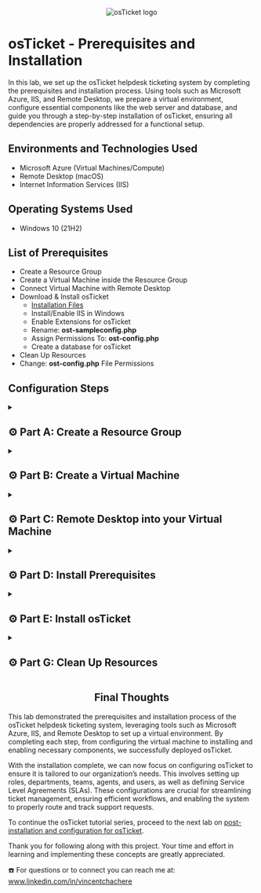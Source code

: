 <p align="center">
<img src="https://i.imgur.com/Clzj7Xs.png" alt="osTicket logo"/>
</p>

# osTicket - Prerequisites and Installation

In this lab, we set up the osTicket helpdesk ticketing system by completing the prerequisites and installation process. Using tools such as Microsoft Azure, IIS, and Remote Desktop, we prepare a virtual environment, configure essential components like the web server and database, and guide you through a step-by-step installation of osTicket, ensuring all dependencies are properly addressed for a functional setup.

## Environments and Technologies Used

- Microsoft Azure (Virtual Machines/Compute)
- Remote Desktop (macOS)
- Internet Information Services (IIS)

## Operating Systems Used

- Windows 10</b> (21H2)

## List of Prerequisites

- Create a Resource Group
- Create a Virtual Machine inside the Resource Group
- Connect Virtual Machine with Remote Desktop
- Download & Install osTicket
  - [Installation Files](https://drive.google.com/drive/u/1/folders/1APMfNyfNzcxZC6EzdaNfdZsUwxWYChf6)
  - Install/Enable IIS in Windows
  - Enable Extensions for osTicket
  - Rename: **ost-sampleconfig.php**
  - Assign Permissions To: **ost-config.php**
  - Create a database for osTicket
- Clean Up Resources
- Change: **ost-config.php** File Permissions

## Configuration Steps

<details>

<summary>

## ⚙️ Part A: Create a Resource Group

</summary>

### 1. ) Create a Resurce Group

Create a resource group named "RG-osTicket" in the "(US) West 3" region, then select **Review + Create** and click **Create**.

*Double-check spelling when creating resources, virtual machines, regions, and similar inputs. Errors may require deletion and re-creation. For help with creating Virtual Machines and Resource Groups, refer to [my other lab](https://github.com/vincentchachere/virtual-machine).*

<p align="center">
<img width="800" alt="E2C30B0C-FA81-4329-8F23-DBB018C41018" src="https://github.com/vincentchachere/osticket-prereqs/assets/161680745/4829d10a-d483-4c28-93a1-64034a6e0cf3">

</details>

<details>

<summary>

## ⚙️ Part B: Create a Virtual Machine

</summary>

### 2. ) Create a Virtual Machine inside the Resource Group

Use the same resource group and region you created earlier (RG-osTicket and US West 3). Name the virtual machine **vm-osticket**, select the imaging **Windows 10 Pro, version 22H2 - ×64 Gen2**, and set the size to **Standard_D45_v3 - 4 vcpus, 16 GiB memory**. Create a username and password you can easily remember (for the simplicity of the lab) and be sure to check the **licensing box** at the bottom. Review your information and proceed to create your virtual machine.

<p align="center">
<img width="800" alt="isolated" src="https://github.com/user-attachments/assets/4081f85f-969f-44ba-b922-173a14e9ac78">
<p align="center">
<img width="800" alt="isolated" src="https://github.com/user-attachments/assets/d2ce647d-88fe-440a-9a34-387d4cc3b56d">

</details>

<details>

<summary>

## ⚙️ Part C: Remote Desktop into your Virtual Machine

</summary>

### 3. ) Connect your Virtual Machine to Remote Desktop (RDP)

Use the username and password you created earlier to connect via RDP.

*For help connecting Virtual Machines to Remote Desktop, refer to Step 5 in [my other lab](https://github.com/vincentchachere/virtual-machine)*

<p align="center">
<img width="800" alt="isolated" src="https://github.com/user-attachments/assets/ccaac932-e865-4110-a96e-96d18b5b3cd0">

<br>
<br>
<br>

<ins>Connect your Virtual Machine to Remote Desktop</ins>:

Uncheck all the boxes and click accept.

<p align="center">
<img width="800" alt="isolated" src="https://github.com/vincentchachere/osticket-prereqs/assets/161680745/f59877e2-da56-4767-8cef-54cb4d0fdbe9">

</details>

<details>

<summary>

## ⚙️ Part D: Install Prerequisites

</summary>

### 4. ) Install and Enable IIS in Windows Virtual Machine

To install and enable IIS, right-click **Start** at the bottom-left corner, select **Run**, press **Enter**,**control panel**, and click **OK**.

<p align="center">
<img width="800" alt="isolated" src="https://github.com/user-attachments/assets/8e9cc9b1-c20b-409d-867e-22b51ebc421b">

<br>
<br>
<br>

<ins>Install and Enable IIS in Windows Virtual Machine</ins>:

Select **Programs**

<p align="center">
<img width="800" alt="isolated" src="https://github.com/user-attachments/assets/3c279675-4075-4b70-9702-f319b73c7131">

<br>
<br>
<br>

<ins>Install and Enable IIS in Windows Virtual Machine</ins>:

Select **Turn Windows Features On or Off**

<p align="center">
<img width="800" alt="isolated" src="https://github.com/user-attachments/assets/3ef2747d-3665-48a8-9796-a482fd275039">

<br>
<br>
<br>

<ins>Install and Enable IIS in Windows Virtual Machine</ins>:

Enable and Expand the **Internet Information Services (IIS)** and **World Wide Web Services** folders then check **all the Boxes** within this feature's folder.

<p align="center">
<img width="800" alt="isolated" src="https://github.com/user-attachments/assets/ece03bc2-ec8a-4392-b658-b98b771be30b">

<br>
<br>
<br>

<ins>Install and Enable IIS in Windows Virtual Machine</ins>

*While still inside the World Wide Web Service folder:*

Expand the **Application Development Features** folder and enable **CGI**. Collapse the **Application Development Features** folder and go back inside the **World Wide Web Service** folder.

<p align="center">
<img width="800" alt="isolated" src="https://github.com/user-attachments/assets/7e2097ad-9abe-4db1-8f70-80c60d46548f">

<br>
<br>
<br>

<ins>Install and Enable IIS in Windows Virtual Machine</ins>:

*Back inside the World Wide Web Service folder:*

Enable and expand the **Common HTTP Features** folder and check **All Boxes** within this feature's folder, then click **OK** when done.

<p align="center">
<img width="800" alt="isolated" src="https://github.com/user-attachments/assets/914c53a4-0fc9-45a5-9c9c-663e210b4828">

<br>
<br>
<br>

<ins>Install and Enable IIS in Windows Virtual Machine</ins>:

When it's done enabling you can close it out.

<p align="center">
<img width="800" alt="isolated" src="https://github.com/user-attachments/assets/c42e5f4f-43d5-4ef7-812a-d6cced5d7741"><br>

<br>
<br>
<br>

### 5. ) Open Microsoft Edge to Test IIS

Skip and uncheck any prompts Microsoft edge gives you when opening.

<p align="center">
<img width="800" alt="isolated" src="https://github.com/vincentchachere/osticket-prereqs/assets/161680745/1e5c7aa4-97dd-4c8d-a09d-c9cafddda685"><br>

<br>
<br>
<br>

<ins>Testing IIS on Microsoft Edge</ins>:

Browse to **127.0.0.1**. If you don't see the image displayed below then try uninstalling and reinstalling IIS

***To Uninstall and Reinstall IIS** simply uncheck and disable everything you did when opening the IIS folder.*

<p align="center">
<img width="800" alt="isolated" src="https://github.com/vincentchachere/osticket-prereqs/assets/161680745/7c2dae78-f8bb-40ba-9f73-b24d60b25c91">

<br>
<br>
<br>

### 6. ) Download PHP Manager for IIS

Open [Installation Files](https://drive.google.com/drive/u/1/folders/1APMfNyfNzcxZC6EzdaNfdZsUwxWYChf6) in a separate tab and set up a split screen as shown below for easy access throughout the lab. Double-click **PHP ManagerForIIS_v1.5.0.msi** and click the **...** Dots in the upper right of your screen next to the 'Share' button, then select **Open in new window**.

*I've found this method to be the quickest and most reliable way to ensure a successful download on the first attempt, avoiding multiple tries.* 

<p align="center">
<img width="800" alt="isolated" src="https://github.com/user-attachments/assets/ced7d37b-baf3-4cb4-b165-a35a7185937a">

<br>
<br>
<br>

<ins>Downloading PHP Manager for IIS</ins>:

Click **Download anyway**

*You can either wait for it to pop up when its done loading or click the **...** Dots in the upper right corner of your screen then click **Downloads**. As well, you can go to **File Eplorer**, navigate to your **Downloads**, then select **PHP Manager**. Sometimes the file doesn’t pop up after downloading, so I’m showing you both methods to access it.*

<p align="center">
<img width="800" alt="isolated" src="https://github.com/user-attachments/assets/a5b48037-ee60-470d-99bb-c08ce2027c9c">

<br>
<br>
<br>

<ins>Downloading PHP Manager for IIS</ins>:

Open the **PHP Manager** download and click **Next**

<p align="center">
<img width="800" alt="isolated" src="https://github.com/vincentchachere/osticket-prereqs/assets/161680745/d259bf88-439b-42cc-9375-166f003d8808">

<br>
<br>
<br>

<ins>Downloading PHP Manager for IIS</ins>:

Select **I Agree** and click **Next**

<p align="center">
<img width="800" alt="isolated" src="https://github.com/vincentchachere/osticket-prereqs/assets/161680745/9199a0ea-972d-455c-9408-5365677ed221">

<br>
<br>
<br>

<ins>Downloading PHP Manager for IIS</ins>:

Click **Close**

<p align="center">
<img width="800" alt="isolated" src="https://github.com/vincentchachere/osticket-prereqs/assets/161680745/ac09a285-6c4a-4ae0-8c33-2098d337d6f6">

<br>
<br>
<br>

### 7. ) Download Rewrite Module

Double-click **rewrite_amd64_en-US.msi** and open the download. Check the **I accept the terms in the License Agreement* box, click **Install**, then **Finish**.

*Download Rewrite Module the same way you did for PHP Manager*

<p align="center">
<img width="800" alt="isolated" src="https://github.com/user-attachments/assets/4dc65b4d-1b9e-455d-9045-f52b74fad6bd">

<br>
<br>
<br>

### 8. ) Create Directory C:\PHP

Now we will create the PHP directory inside File Explorer so that the ticketing system's PHP files can be stored and executed correctly.

Open **File Explorer** > **This PC** > **Windows (C:)**. Right-click the **empty space under the files** and click **New** then select **Folder**. Name the folder **PHP** and press **Enter**.

<p align="center">
<img width="800" alt="isolated" src="https://github.com/user-attachments/assets/d22ce8c2-06e5-4c52-b4c4-e6a0209efbc9">

<br>
<br>
<br>

<ins>Creating PHP Directory</ins>:

You should see your new **PHP Directory** inside your **Windows (c:) Drive** when your done.

<p align="center">
<img width="800" alt="isolated" src="https://github.com/user-attachments/assets/1b5f5158-5e53-4950-8907-a23d7bd42c05">

<br>
<br>
<br>

### 9. ) Download php-7.3.8 and Unzip it into the Directory (C:\PHP) you just created

Download **php-7.3.8-nts-Win32-VC15-x86.zip** and go to **File Explorer** > **This PC** > **Downloads**. Right-click **php-7.3.8-nts-Win32-VC15-x86.zip** and select **Extract All**.

<p align="center">
<img width="800" alt="isolated" src="https://github.com/user-attachments/assets/f850a7c2-2107-4113-9934-099ddeb63a12">

<br>
<br>
<br>

<ins>Download php-7.3.8 and Unzip it into the Directory (C:\PHP) you just created</ins>:

Click **Browse**

<p align="center">
<img width="800" alt="isolated" src="https://github.com/user-attachments/assets/557f2ee5-5215-4f94-ab3e-4b1e64f625a0">

<br>
<br>
<br>

<ins>Download php-7.3.8 and Unzip it into the Directory (C:\PHP) you just created</ins>:

Go to **This PC** > **Windows (C:)** > **PHP** and click **Select Folder**.

<p align="center">
<img width="800" alt="isolated" src="https://github.com/user-attachments/assets/3b00bffe-4b2b-4a8d-9777-7dfcff1a4fd9">

<br>
<br>
<br>

<ins>Download php-7.3.8 and Unzip it into the Directory (C:\PHP) you just created</ins>:

Click **Extract**

<p align="center">
<img width="800" alt="isolated" src="https://github.com/user-attachments/assets/bd6f48c3-9c8c-45bf-a96a-b01e47f70184">

<br>
<br>
<br>

<ins>Verify the php-7.3.8 made it into the PHP Directory</ins>:

Go back to **This PC** > **Windows (C:)** > **PHP**

*The **php.7.3.8** file is now inside the **PHP directory**.*

<p align="center">
<img width="800" alt="isolated" src="https://github.com/vincentchachere/osticket-prereqs/assets/161680745/c6511b61-033a-46ff-9714-50b664e19c73"><br>

<br>
<br>
<br>

### 10. ) Download VC_redist.x86.exe

Download and open **VC_redist.x86.exe** then check the **I agree to the license terms and conditions** box and click **Install**.

<p align="center">
<img width="800" alt="isolated" src="https://github.com/vincentchachere/osticket-prereqs/assets/161680745/170a61c1-fe3c-419f-8059-269bf6a5455c"><br>

<br>
<br>
<br>

<ins>Download VC_redist.x86.exe for IIS</ins>:

When it is done installing you can **Close** it.

<p align="center">
<img width="800" alt="isolated" src="https://github.com/vincentchachere/osticket-prereqs/assets/161680745/57eb8907-d6da-4abc-b39b-5d945d62c55f"><br>

<br>
<br>
<br>

### 11. ) Download MySQL 5.5.62

Download and open **MySQL 5.5.62** and click **Next**.

<p align="center">
<img width="800" alt="isolated" src="https://github.com/vincentchachere/osticket-prereqs/assets/161680745/44a36637-43cc-4fcb-9d9b-6eb64c4315a4"><br>

<br>
<br>
<br>

<ins>Download MySQL 5.5.62 for IIS</ins>:

Check the **I accept the terms in the License Agreement** box and click **Next**.

<p align="center">
<img width="800" alt="isolated" src="https://github.com/vincentchachere/osticket-prereqs/assets/161680745/1a768122-511d-44ef-a428-8a4dce09c2f9"><br>

<br>
<br>
<br>

<ins>Download MySQL 5.5.62 for IIS</ins>:

Select **Typical Setup** and click **Next**.

<p align="center">
<img width="800" alt="isolated" src="https://github.com/vincentchachere/osticket-prereqs/assets/161680745/14c18df3-e9ee-4cf9-a0e7-d2631f3beedf"><br>

<br>
<br>
<br>

<ins>Download MySQL 5.5.62 for IIS</ins>:

Click **Install**

<p align="center">
<img width="800" alt="isolated" src="https://github.com/vincentchachere/osticket-prereqs/assets/161680745/f09cc5cc-9262-4951-b2ef-82d39e43ab70">

<br>
<br>
<br>

<ins>Download MySQL 5.5.62 for IIS</ins>:

Check the **Launch the MySQL Instance Configuration Wizard** box and click **Finish**.

<p align="center">
<img width="800" alt="isolated" src="https://github.com/vincentchachere/osticket-prereqs/assets/161680745/110fd673-4225-4d28-968b-d4f0535e39b2">

<br>
<br>
<br>

<ins>Download MySQL 5.5.62 for IIS</ins>:

Click **Next**

<p align="center">
<img width="800" alt="isolated" src="https://github.com/vincentchachere/osticket-prereqs/assets/161680745/61f88e18-96bf-4991-9ad1-1222abf6cd00">

<br>
<br>
<br>

<ins>Download MySQL 5.5.62 for IIS</ins>:

Select **Standard Confirguration** and click **Next**.

<p align="center">
<img width="800" alt="isolated" src="https://github.com/vincentchachere/osticket-prereqs/assets/161680745/16837f9b-9535-4306-8b45-93a1c984e611">

<br>
<br>
<br>

<ins>Download MySQL 5.5.62 for IIS</ins>:

Match your screen with the image below and click **Next**.

<p align="center">
<img width="800" alt="isolated" src="https://github.com/vincentchachere/osticket-prereqs/assets/161680745/bcf52378-fb29-4fe8-8d2a-7ce1657bf457">

<br>
<br>
<br>

<ins>Download MySQL 5.5.62 for IIS</ins>:

Type **the password you used to log into remote desktop** and click **Next**.

<p align="center">
<img width="800" alt="isolated" src="https://github.com/vincentchachere/osticket-prereqs/assets/161680745/cec6d46c-46d7-4db1-a897-deee162df7c8">

<br>
<br>
<br>

<ins>Download MySQL 5.5.62 for IIS</ins>:

When it's done configuring click **Finish**.

<p align="center">
<img width="800" alt="isolated" src="https://github.com/vincentchachere/osticket-prereqs/assets/161680745/bccc6a00-de77-4266-a7f3-e5c12eb30c1b">

<br>
<br>
<br>

### 12. ) Open IIS as an Administrator and Register PHP from within IIS

**Run IIS as an administrator**

<p align="center">
<img width="800" alt="isolated" src="https://github.com/vincentchachere/osticket-prereqs/assets/161680745/a4190c4b-6bfe-4185-91f8-a141afcc24f5">

<br>
<br>
<br>

<ins>Open IIS as an Administrator and Register PHP from within IIS</ins>:

Open **PHP Manager**

<p align="center">
<img width="800" alt="isolated" src="https://github.com/vincentchachere/osticket-prereqs/assets/161680745/44aefc87-57e7-4c5a-8087-b0d5548c57d1">

<br>
<br>
<br>

<ins>Open IIS as an Administrator and Register PHP from within IIS</ins>:

Select **Register new PHP version** and click the box with the **three dots**.

<p align="center">
<img width="800" alt="isolated" src="https://github.com/user-attachments/assets/c9cc72d0-35ac-478c-8378-073a0378b976">

<br>
<br>
<br>

<ins>Open IIS as an Administrator and Register PHP from within IIS</ins>:

Follow the path **This PC** > **Windows (C:)** > **PHP** and select **php-cgi** then click **Open**.

<p align="center">
<img width="800" alt="isolated" src="https://github.com/user-attachments/assets/12b3b793-20da-4d32-bd71-8fbb3798019a">

<br>
<br>
<br>

<ins>Open IIS as an Administrator and Register PHP from within IIS</ins>:

Click **OK**

<p align="center">
<img width="800" alt="isolated" src="https://github.com/user-attachments/assets/bf4becfe-54d8-40e7-9f36-195476f484ee">

<br>
<br>
<br>

<ins>Open IIS as an Administrator and Register PHP from within IIS</ins>:

Click the **Home icon** in the upper right corner of IIS Window.

<p align="center">
<img width="800" alt="isolated" src="https://github.com/user-attachments/assets/ae80d892-4d1d-4665-83d0-6e4605a2a7c4">

<br>
<br>
<br>

<ins>Open IIS as an Administrator and Register PHP from within IIS</ins>:

**Restart IIS** to register the new PHP version.

<p align="center">
<img width="800" alt="isolated" src="https://github.com/user-attachments/assets/7c0012c9-4c31-42a0-bfc2-4911bc46dae3">

</details>

<details>

<summary>

## ⚙️ Part E: Install osTicket

</summary>

### 13. ) Install osTicket v1.15.8

Download **osTicket** then open file explorer and follow the path: **This PC** > **Downloads** > **osTicket--v1.15.8**

<p align="center">
<img width="800" alt="isolated" src="https://github.com/user-attachments/assets/52102f4a-e0da-449e-844e-0117394c61a7">

<br>
<br>
<br>

<ins>Install osTicket</ins>:

Open a second file explorer and follow the path: **This PC** > **Windows (C:)** > **inetpub** > **wwwroot**

Drag and drop the **upload** folder from the first file explorer into the **wwwroot** that's inside the second file explorer.

<p align="center">
<img width="800" alt="isolated" src="https://github.com/vincentchachere/osticket-prereqs/assets/161680745/54aa0527-e724-48f3-898c-0c1797462f43">

<br>
<br>
<br>

<ins>Install osTicket</ins>:

Right-click the **upload** folder you put in the second file explorer and rename it to **osTicket**.

<p align="center">
<img width="800" alt="isolated" src="https://github.com/vincentchachere/osticket-prereqs/assets/161680745/a92db299-809a-40c2-b194-9ba4b6f01f6b">

<br>
<br>
<br>

<ins>Install osTicket</ins>:

Spell the folder name exactly as **osTicket** (capital **T**, everything else lowercase) to avoid breaking hardcoded paths, file references, and configuration dependencies that are in the core PHP files, configuration files (`ost-config.php`), and web server settings.

*If osTicket isn't spelled correctly it will not work when we go to use.*

<p align="center">
<img width="800" alt="isolated" src="https://github.com/vincentchachere/osticket-prereqs/assets/161680745/2f19fba0-01d9-413c-97b3-8fc1b71c78f2">

<br>
<br>
<br>

### 14. ) Refresh the osTicket site in your browser and observe the changes

Open **IIS as an administrator**

<p align="center">
<img width="800" alt="isolated" src="https://github.com/vincentchachere/osticket-prereqs/assets/161680745/c9e6f828-a8e4-4087-be9a-c257ac61efbf">

<br>
<br>
<br>

<ins>Refresh the osTicket site in your browser and observe the changes</ins>:

Click **Restart** so the changes you made can update.

<p align="center">
<img width="800" alt="isolated" src="https://github.com/user-attachments/assets/7c0012c9-4c31-42a0-bfc2-4911bc46dae3">

<br>
<br>
<br>

<ins>Refresh the osTicket site in your browser and observe the changes</ins>:

Inside PHP Manager go to **Sites** > **Default Web Site** > **osTicket** and click **Browse: 80 (http)**

*Observe the features currently enabled and disabled within the osTicket browser. After enabling additional extensions in the next step, you’ll notice a few more features marked as enabled.*

<p align="center">
<img width="800" alt="isolated" src="https://github.com/user-attachments/assets/b3e46f6b-749d-4fec-a936-3231950c0228">

<br>
<br>
<br>

### 15. ) Enable Extensions for osTicket

Inside PHP Manager go to **Sites** > **Default Web Site** > **osTicket** and double-click **PHP Manager**

<p align="center">
<img width="800" alt="isolated" src="https://github.com/vincentchachere/osticket-prereqs/assets/161680745/d8d229e0-b240-4d9e-a330-752da0a27c6e">

<br>
<br>
<br>

<ins>Enable Extensions for osTicket</ins>:

Click **Enable or Disable Extensions**

<p align="center">
<img width="800" alt="isolated" src="https://github.com/user-attachments/assets/3b9e68b0-bc9c-4c13-b91e-337c98b91844">

<br>
<br>
<br>

<ins>Enable Extensions for osTicket</ins>:

Right-click **php_imap.dll** and **Enable** the extension.

<p align="center">
<img width="800" alt="isolated" src="https://github.com/vincentchachere/osticket-prereqs/assets/161680745/fb7ac977-81e9-41b7-a397-34b53643734c">

<br>
<br>
<br>

<ins>Enable Extensions for osTicket</ins>:

Right-click **php_intl.dll** and **Enable** the extension.

<p align="center">
<img width="800" alt="isolated" src="https://github.com/vincentchachere/osticket-prereqs/assets/161680745/fc6242b4-4676-4d9a-8432-8b7b728dcda4">

<br>
<br>
<br>

<ins>Enable Extensions for osTicket</ins>:

Right-click **php_opache.dll** and **Enable** the extension.

<p align="center">
<img width="800" alt="isolated" src="https://github.com/vincentchachere/osticket-prereqs/assets/161680745/063d7e76-b27c-454f-b2ff-eed9ed49343d">

<ins>Enable Extensions for osTicket</ins>:

Verify all your extensions were enabled. You should see the 3 extensions you enabled in the enabled section of PHP extensions.

  - php_imap.dll
 
  - php_intl.dll

  - php_opache.dll

<p align="center">
<img width="800" alt="isolated" src="https://github.com/user-attachments/assets/d07178ce-15be-4b69-af43-f9c5107d5bb7">

<br>
<br>
<br>

<ins>Enable Extensions for osTicket</ins>:

Refresh the **osTicket in your browser** and observe the changes. Refresh **IIS Manager** and click **Browse:80 (http)**.

<p align="center">
<img width="800" alt="isolated" src="https://github.com/user-attachments/assets/bc60f3d9-52eb-40db-931b-4de82d184253">

<br>
<br>
<br>

### 16. ) Rename: ost-config.php

Open file explorer and follow the path: **This PC** > **Windows (C:)** > **inetpub** > **wwwroot** and open **osTicket**.

<p align="center">
<img width="800" alt="isolated" src="https://github.com/vincentchachere/osticket-prereqs/assets/161680745/b38819f3-c9e7-4c11-a6e0-f39d3de4f4ee">

<br>
<br>
<br>

<ins>Rename: ost-config.php</ins>:

Scroll all the way down in the **include** folder and open the **include** folder.

<p align="center">
<img width="800" alt="isolated" src="https://github.com/vincentchachere/osticket-prereqs/assets/161680745/3f8b1c3c-01c9-46a2-a23e-5336a441bfd3">

<br>
<br>
<br>

<ins>Rename: ost-config.php</ins>:

Rename **ost-sampleconfig.php** to **ost-config.php**.

<p align="center">
<img width="800" alt="isolated" src="https://github.com/vincentchachere/osticket-prereqs/assets/161680745/c0e4ab41-43ce-4591-8454-4eae38bec613">

<br>
<br>
<br>

17. ) Assign Permissions To: ost-config.php

Go to the **ost-config.php** PHP file **Properties**.

<p align="center">
<img width="800" alt="isolated" src="https://github.com/user-attachments/assets/94df787f-4506-47ae-bc96-4bcc1d8bd9a0">

<br>
<br>
<br>

<ins>Assign Permissions To: ost-config.php</ins>:

Go to the **Security** tab, select **Advanced**, **Disable Inheritance**, and **Remove all inherited permissions from this object**.

<p align="center">
<img width="800" alt="isolated" src="https://github.com/user-attachments/assets/b80a7030-5965-471d-a583-09df1697d833">

<br>
<br>
<br>

<ins>Assign Permissions To: ost-config.php</ins>:

In the Permission Entry window for ost-config.php: **Add** > **Select a principal** > Add: **Everyone** > **Check Names** > **OK**

<p align="center">
<img width="800" alt="isolated" src="https://github.com/user-attachments/assets/415292b6-fd23-4f4c-a781-1f45c2d4727f">

<br>
<br>
<br>

<ins>Assign Permissions To: ost-config.php</ins>:

Select **Full Control** *(make sure all boxes are checked as seen in the image below)* > **OK** > **OK** again

<p align="center">
<img width="800" alt="isolated" src="https://github.com/user-attachments/assets/164a3e42-9c4a-4363-9742-0fd445f68d93">

<br>
<br>
<br>

### 18. ) Restart IIS Manager and Continue Setting Up osTicket in the Browser

Click **Restart** then **Continue**. 

<p align="center">
<img width="800" alt="isolated" src="https://github.com/user-attachments/assets/1132dfa8-668a-4180-a0bf-a78108e571ff">

<br>
<br>
<br>

<ins>Continue Setting up osTicket in the browser</ins>:

  - Helpdesk Name: `Helpdesk`

  - Default Email: `firstname@helper.com`

  - First Name: *AnythingYouWantJustRememberIt*

  - Last Name: *AnythingYouWantJustRememberIt*

  - Email Address: `firstname@gmail.com`

  - Username: *AnythingYouWantJustRememberIt*

  - Password: *AnythingYouWantJustRememberIt*

*Before finishing the setup you need to download HiediSQL first, so go to the next. We'll come back to this after, leave it as is.*

<p align="center">
<img width="800" alt="isolated" src="https://github.com/vincentchachere/osticket-prereqs/assets/161680745/25255d72-3702-4528-9c1a-180bd627eac6">

<br>
<br>
<br>

### 19. ) Download and Install HeidiSQL

Download and open **HiediSQL**, select **I accept the agreement**, and click **Next** until you reach the **Ready to Install** window.

<p align="center">
<img width="800" alt="isolated" src="https://github.com/vincentchachere/osticket-prereqs/assets/161680745/b9122a6b-f4c2-4055-95f8-86951eab4e8b">

<br>
<br>
<br>

<ins>Installing HeidiSQL</ins>:

Select **Install** > **Finish** > **Skip**

<p align="center">
<img width="800" alt="isolated" src="https://github.com/vincentchachere/osticket-prereqs/assets/161680745/0411ef50-139c-47df-8316-a93dbe99e028">

<br>
<br>
<br>

<ins>Installing HeidiSQL</ins>:

- User: `root`

- Password: `The one you created earlier`

Click **Open** to connect to the session.

<p align="center">
<img width="800" alt="isolated" src="https://github.com/vincentchachere/osticket-prereqs/assets/161680745/51779cfc-4be7-4a12-8a82-944298bc67bd">

<br>
<br>
<br>

### 20. ) Create a Database for osTicket called `osTicket`

Right-click: **Unnamed** > Select: **Create new** > Select: **Database**

<p align="center">
<img width="800" alt="isolated" src="https://github.com/vincentchachere/osticket-prereqs/assets/161680745/1ff3b586-e13e-43e6-9bf4-35e5bc921f57">

<br>
<br>
<br>

<ins>Create a Database for osTicket called **osTicket**</ins>:

Name of Database: **osTicket** (*Spell check before continuing - capital **T** lowercase everything else*)

Click **OK** when finished.

<p align="center">
<img width="800" alt="isolated" src="https://github.com/vincentchachere/osticket-prereqs/assets/161680745/8c806266-acbb-492c-a24b-e33bee43957f">

<br>
<br>
<br>

### 21. ) Finish Setting up osTicket in the browser

- MySQL Database: `osTicket`

- MySQL Username: `root`

- MySQL Password: `The one you created earlier`

- Click: `Install Now`

<p align="center">
<img width="800" alt="isolated" src="https://github.com/vincentchachere/osticket-prereqs/assets/161680745/6fe660ac-3e26-4c95-aa79-ef671d26c8fe">

<br>
<br>
<br>

<h2 align="center">Congragulations! osTicket is officially installed.. but we're not finished yet!</h2>

<h4 align="center">Continue to the next part to finish this lab</h4>

<p align="center">
<img width="800" alt="isolated" src="https://github.com/vincentchachere/osticket-prereqs/assets/161680745/7f4988fb-ea09-4432-b689-dedfe5b96449">

</details>

<details>

<summary>

## ⚙️ Part G: Clean Up Resources

</summary>

### 22. ) Clean Up Resources

*Browse to your help desk login page:* `http://localhost/osTicket/scp/login.php`

Before logging in we need to do 2 Things: Delete the **setup** folder inside the osTicket folder and change file permissions for **ost-config.php** by setting it's permissions to **Read only**.

<p align="center">
<img width="800" alt="isolated" src="https://github.com/user-attachments/assets/b9d87a44-1ed6-4cab-aa7f-bc5d1cac736f">

<br>
<br>
<br>

<ins>Cleaning Up Resources: Deleting **setup** folder inside osTicket</ins>:

First, delete the **setup** file folder inside the osTicket folder.

Follow the path: **This PC** > **Windows (C:)** > **inetpub** > **wwwroot** > **osTicket**

*ONLY DELETE THE **setup** FILE FOLDER - NOT THE WHOLE THING*

<p align="center">
<img width="800" alt="isolated" src="https://github.com/user-attachments/assets/6698c705-e677-4ab2-a88c-5bc268dd3ec3">

<br>
<br>
<br>

<ins>Change File Permissions for **ost-config.php** to **Read Only**</ins>:

Follow the path: **This PC** > **Windows (C:)** > **inetpub** > **wwwroot** > **osTicket** > **include** > **ost-config.php**

Scroll all the way down and go to the **ost-config.php** PHP file properties.

<p align="center">
<img width="800" alt="isolated" src="https://github.com/vincentchachere/osticket-prereqs/assets/161680745/a532e9ec-56e1-44a6-a8e1-7e02bf41ef61">

<br>
<br>
<br>

<ins>Change File Permissions for **ost-config.php** to **Read Only**</ins>:

To change the file permissions for **ost-config.php** to **Read-Only**** follow the path: **Security** > **Advanced** > **Edit**

<p align="center">
<img width="800" alt="isolated" src="https://github.com/user-attachments/assets/2a6d1252-bbe4-40e9-ad8d-f95e948e9d53">

<br>
<br>
<br>

<ins>Change File Permissions for **ost-config.php** to **Read Only**</ins>:

Check the **Read** and **Read & execute** permissions. Uncheck **Full Control**, **Modify**, and **Write** permissions then click **Apply**, **OK**, **OK** again.

<p align="center">
<img width="800" alt="isolated" src="https://github.com/user-attachments/assets/c3e6a61a-383a-48e1-a867-795dce74c678">

<br>
<br>
<br>

### 23. ) Login To: http://localhost/osTicket/scp/login.php

- Username: *`The one you used in Part E: Step 21`*

- Password: *`The one you used in Part E: Step 21`*

<p align="center">
<img width="800" alt="isolated" src="https://github.com/vincentchachere/osticket-prereqs/assets/161680745/1b7c8e91-5375-40d9-90c2-45c2fcf7aef1">

<br>
<br>
<br>

<h2 align="center">Now you are successfully inside osTicket!</h2>

<p align="center">
<img width="800" alt="isolated" src="https://github.com/vincentchachere/osticket-prereqs/assets/161680745/ef1ee657-b978-4494-acb7-7a4e3585acca">

<br>
<br>
<br>

### Here is the End Users osTicket URL for the next lab that builds off this one:

- http://localhost/osTicket/ 

<p align="center">
<img width="800" alt="isolated" src="https://github.com/vincentchachere/osticket-prereqs/assets/161680745/e5bb86f6-de48-47f3-bcb5-97cbb620e6d8">

</details>

<h2 align="center">Final Thoughts</h2>

This lab demonstrated the prerequisites and installation process of the osTicket helpdesk ticketing system, leveraging tools such as Microsoft Azure, IIS, and Remote Desktop to set up a virtual environment. By completing each step, from configuring the virtual machine to installing and enabling necessary components, we successfully deployed osTicket.

With the installation complete, we can now focus on configuring osTicket to ensure it is tailored to our organization’s needs. This involves setting up roles, departments, teams, agents, and users, as well as defining Service Level Agreements (SLAs). These configurations are crucial for streamlining ticket management, ensuring efficient workflows, and enabling the system to properly route and track support requests.

To continue the osTicket tutorial series, proceed to the next lab on [post-installation and configuration for osTicket](https://github.com/vincentchachere/Ticket-Lifecycle).

Thank you for following along with this project. Your time and effort in learning and implementing these concepts are greatly appreciated.

☎️ For questions or to connect you can reach me at: www.linkedin.com/in/vincentchachere
